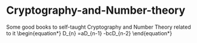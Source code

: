 # Cryptography-and-Number-theory
Some good books to self-taught Cryptography and Number Theory related to it
\begin{equation*}
D_{n} =aD_{n-1} -bcD_{n-2}
\end{equation*}
